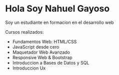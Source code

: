 <h1>Hola Soy Nahuel Gayoso</h1>
<p>Soy un estudiante en formacion en el desarrollo web</p>
<p>Cursos realizados:
<ul>
  <li>Fundamentos Web: HTML/CSS</li>
  <li>JavaScript desde cero</li>
  <li>Maquetador Web Avanzado</li>
  <li>Responsive Web & Bootstrap</li>
  <li>Introduccion a Bases de Datos y SQL</li>
  <li>Introduccion Ux</li>
</ul>
